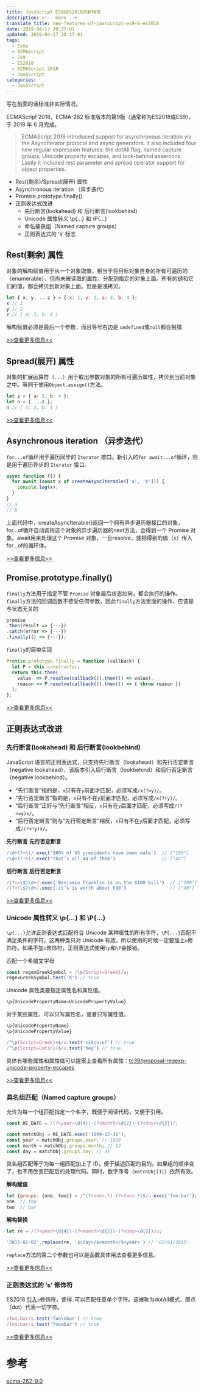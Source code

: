 ```yaml
---
title: JavsScript ES9&ES2018的新特性
description: <!-- more -->
translate_title: new-features-of-javsscript-es9-&-es2018
date: 2019-04-17 20:37:01
updated: 2019-04-17 20:37:01
tags:
  - Ecma
  - ECMAScript
  - ES9
  - ES2018
  - ECMAScript 2018
  - JavaScript
categories:
  - JavaScript
---
```

写在前面的话标准非实际情况。

ECMAScript 2018，ECMA-262 标准版本的第9版（通常称为ES2018或ES9），于 2018 年 6 月完成。

> ECMAScript 2018 introduced support for asynchronous iteration via the AsyncIterator protocol and async generators. It also included four new regular expression features: the dotAll flag, named capture groups, Unicode property escapes, and look-behind assertions. Lastly it included rest parameter and spread operator support for object properties.


- Rest(剩余)/Spread(展开) 属性
- Asynchronous iteration （异步迭代）
- Promise.prototype.finally()
- 正则表达式改进
  - 先行断言(lookahead) 和 后行断言(lookbehind)
  - Unicode 属性转义 \p{…} 和 \P{…}
  - 命名捕获组（Named capture groups）
  - 正则表达式的 ‘s’ 标志

## Rest(剩余) 属性

对象的解构赋值用于从一个对象取值，相当于将目标对象自身的所有可遍历的（enumerable）、但尚未被读取的属性，分配到指定的对象上面。所有的键和它们的值，都会拷贝到新对象上面。但是是浅拷贝。

``` js
let { x, y, ...z } = { x: 1, y: 2, a: 3, b: 4 };
x // 1
y // 2
z // { a: 3, b: 4 }
```

解构赋值必须是最后一个参数，而且等号右边是 `undefined`或`null`都会报错

[>>查看更多信息<<](http://es6.holidaypenguin.com/#docs/object#%E5%AF%B9%E8%B1%A1%E7%9A%84%E6%89%A9%E5%B1%95%E8%BF%90%E7%AE%97%E7%AC%A6)

## Spread(展开) 属性
对象的扩展运算符（`...`）用于取出参数对象的所有可遍历属性，拷贝到当前对象之中。等同于使用`Object.assign()`方法。
``` js
let z = { a: 3, b: 4 };
let n = { ...z };
n // { a: 3, b: 4 }
```

[>>查看更多信息<<](http://es6.holidaypenguin.com/#docs/object#%E6%89%A9%E5%B1%95%E8%BF%90%E7%AE%97%E7%AC%A6)

## Asynchronous iteration （异步迭代）

`for...of`循环用于遍历同步的 `Iterator` 接口。新引入的`for await...of`循环，则是用于遍历异步的 `Iterator` 接口。

``` js
async function f() {
  for await (const x of createAsyncIterable(['a', 'b'])) {
    console.log(x);
  }
}
// a
// b
```

上面代码中，createAsyncIterable()返回一个拥有异步遍历器接口的对象，for...of循环自动调用这个对象的异步遍历器的next方法，会得到一个 Promise 对象。await用来处理这个 Promise 对象，一旦resolve，就把得到的值（x）传入for...of的循环体。

[>>查看更多信息<<](http://es6.holidaypenguin.com/#docs/async#for-await---of)

## Promise.prototype.finally()

`finally`方法用于指定不管 `Promise` 对象最后状态如何，都会执行的操作。`finally`方法的回调函数不接受任何参数，因此`finally`方法里面的操作，应该是与状态无关的

``` js
promise
.then(result => {···})
.catch(error => {···})
.finally(() => {···});
```
`finally`的简单实现
``` js
Promise.prototype.finally = function (callback) {
  let P = this.constructor;
  return this.then(
    value  => P.resolve(callback()).then(() => value),
    reason => P.resolve(callback()).then(() => { throw reason })
  );
};
```

[>>查看更多信息<<](http://es6.holidaypenguin.com/#docs/promise#Promise-prototype-finally)

## 正则表达式改进

### 先行断言(lookahead) 和 后行断言(lookbehind)

JavaScript 语言的正则表达式，只支持先行断言（lookahead）和先行否定断言（negative lookahead），该版本引入后行断言（lookbehind）和后行否定断言（negative lookbehind）。

- “先行断言”指的是，`x`只有在`y`前面才匹配，必须写成`/x(?=y)/`。
- “先行否定断言”指的是，`x`只有不在`y`前面才匹配，必须写成`/x(?!y)/`。
- “后行断言”正好与“先行断言”相反，`x`只有在`y`后面才匹配，必须写成`/(?<=y)x/`。
- “后行否定断言”则与“先行否定断言”相反，`x`只有不在`y`后面才匹配，必须写成`/(?<!y)x/`。

**先行断言** **先行否定断言**
``` js
/\d+(?=%)/.exec('100% of US presidents have been male')  // ["100"]
/\d+(?!%)/.exec('that’s all 44 of them')                 // ["44"]
```

**后行断言** **后行否定断言**
``` js
/(?<=\$)\d+/.exec('Benjamin Franklin is on the $100 bill')  // ["100"]
/(?<!\$)\d+/.exec('it’s is worth about €90')                // ["90"]
```

[>>查看更多信息<<](http://es6.holidaypenguin.com/#docs/regex#%E5%90%8E%E8%A1%8C%E6%96%AD%E8%A8%80)

### Unicode 属性转义 \p{…} 和 \P{…}

`\p{...}`允许正则表达式匹配符合 Unicode 某种属性的所有字符，`\P{...}`匹配不满足条件的字符。这两种类只对 Unicode 有效，所以使用的时候一定要加上`u`修饰符。如果不加`u`修饰符，正则表达式使用`\p`和`\P`会报错。

匹配一个希腊文字母
``` js
const regexGreekSymbol = /\p{Script=Greek}/u;
regexGreekSymbol.test('π') // true
```

Unicode 属性类要指定属性名和属性值。
``` js
\p{UnicodePropertyName=UnicodePropertyValue}
```

对于某些属性，可以只写属性名，或者只写属性值。
``` js
\p{UnicodePropertyName}
\p{UnicodePropertyValue}
```

``` js
/^\p{Script=Greek}+$/u.test('ελληνικ?') // true
/^\p{Script=Latin}+$/u.test('hey') // true
```

具体有哪些属性和属性值可以提案上查看所有属性：[tc39/proposal-regexp-unicode-property-escapes](https://github.com/tc39/proposal-regexp-unicode-property-escapes)

[>>查看更多信息<<](http://es6.holidaypenguin.com/#docs/regex#Unicode-%E5%B1%9E%E6%80%A7%E7%B1%BB)

### 具名组匹配（Named capture groups）

允许为每一个组匹配指定一个名字，既便于阅读代码，又便于引用。

``` js
const RE_DATE = /(?<year>\d{4})-(?<month>\d{2})-(?<day>\d{2})/;

const matchObj = RE_DATE.exec('1999-12-31');
const year = matchObj.groups.year; // 1999
const month = matchObj.groups.month; // 12
const day = matchObj.groups.day; // 31
```

具名组匹配等于为每一组匹配加上了 ID，便于描述匹配的目的。如果组的顺序变了，也不用改变匹配后的处理代码。同时，数字序号（`matchObj[1]`）依然有效。

**解构赋值**

``` js
let {groups: {one, two}} = /^(?<one>.*):(?<two>.*)$/u.exec('foo:bar');
one  // foo
two  // bar
```

**解构替换**
``` js
let re = /(?<year>\d{4})-(?<month>\d{2})-(?<day>\d{2})/u;

'2015-01-02'.replace(re, '$<day>/$<month>/$<year>') // '02/01/2015'
```

`replace`方法的第二个参数也可以是函数具体用法查看更多信息。

[>>查看更多信息<<](http://es6.holidaypenguin.com/#docs/regex#%E5%85%B7%E5%90%8D%E7%BB%84%E5%8C%B9%E9%85%8D)

### 正则表达式的 ‘s’ 修饰符

ES2018 [引入](https://github.com/tc39/proposal-regexp-dotall-flag)`s`修饰符，使得`.`可以匹配任意单个字符。这被称为dotAll模式，即点（dot）代表一切字符。

``` js
/foo.bar/s.test('foo\nbar') // true
/foo.bar/s.test('fooabar') // true
```

[>>查看更多信息<<](http://es6.holidaypenguin.com/#docs/regex#s-%E4%BF%AE%E9%A5%B0%E7%AC%A6%EF%BC%9AdotAll-%E6%A8%A1%E5%BC%8F)


# 参考
[ecma-262-9.0](http://www.ecma-international.org/ecma-262/9.0/index.html)